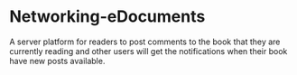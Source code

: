 # Networking-eDocuments

A server platform for readers to post comments to the book that they are currently reading and other users will get the notifications when their book have new posts available.